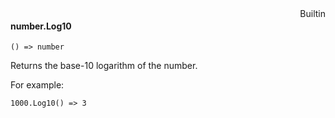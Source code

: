 <div style="float:right"><span class="builtin">Builtin</span></div>

#### number.Log10

``` suneido
() => number
```

Returns the base-10 logarithm  of the number. 

For example:

``` suneido
1000.Log10() => 3
```